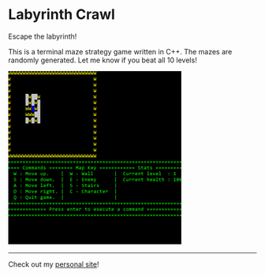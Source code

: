 # Labyrinth Crawl

Escape the labyrinth!

This is a terminal maze strategy game written in C++. The mazes are randomly generated. Let me know if you beat all 10 levels!

![Labyrinth Crawl Gif](media/lab.gif)

---

Check out my [personal site](https://andrewboutin.com)!
